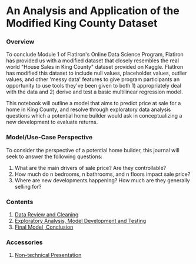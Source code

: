 
# An Analysis and Application of the Modified King County Dataset



### Overview

To conclude Module 1 of FlatIron's Online Data Science Program, Flatiron has provided us with a modified dataset that closely resembles the real world "House Sales in King County" dataset provided on Kaggle. FlatIron has modified this dataset to include null values, placeholder values, outlier values, and other 'messy data' features to give program participants an opportunity to use tools they've been given to both 1) appropriately deal with the data and 2) derive and test a basic multilinear regression model.

This notebook will outline a model that aims to predict price at sale for a home in King County, and resolve through exploratory data analysis questions which a potential home builder would ask in conceptualizing a new development to evaluate returns.


### Model/Use-Case Perspective

To consider the perspective of a potential home builder, this journal will seek to answer the following questions:

1. What are the main drivers of sale price? Are they controllable?
2. How much do n bedrooms, n bathrooms, and n floors impact sale price?
3. Where are new developments happening? How much are they generally selling for?


### Contents

1. [Data Review and Cleaning](/Data%20Cleaning.ipynb)
2. [Exploratory Analysis, Model Development and Testing](/EDA.ipynb)
3. [Final Model, Conclusion](/Conclusion.ipynb)


### Accessories

1. [Non-technical Presentation](Modeling%20House%20Sale%20Prices%20in%20King%20County%2C%20WA.pdf)

```python

```
